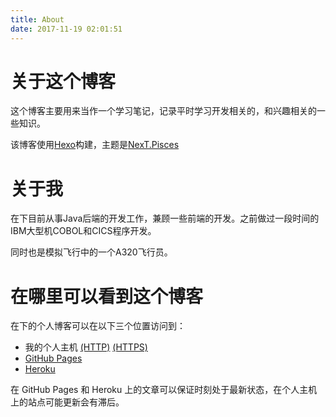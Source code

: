 ```yaml
---
title: About
date: 2017-11-19 02:01:51
---
```

# 关于这个博客
这个博客主要用来当作一个学习笔记，记录平时学习开发相关的，和兴趣相关的一些知识。

该博客使用[Hexo](https://hexo.io/)构建，主题是[NexT.Pisces](https://github.com/iissnan/hexo-theme-next)

# 关于我
在下目前从事Java后端的开发工作，兼顾一些前端的开发。之前做过一段时间的IBM大型机COBOL和CICS程序开发。

同时也是模拟飞行中的一个A320飞行员。

# 在哪里可以看到这个博客
在下的个人博客可以在以下三个位置访问到：
- 我的个人主机 [(HTTP)](http://boris1993.tk) [(HTTPS)](https://boris1993.tk)
- [GitHub Pages](https://boris1993.github.io/)
- [Heroku](https://boris-heroku-blog.herokuapp.com/)

在 GitHub Pages 和 Heroku 上的文章可以保证时刻处于最新状态，在个人主机上的站点可能更新会有滞后。